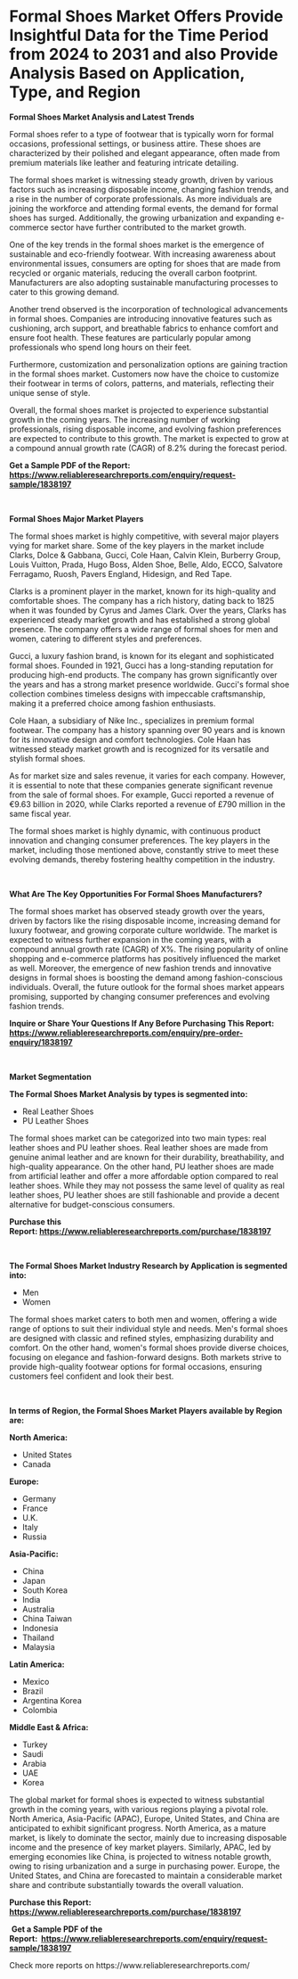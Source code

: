 <p><h1>Formal Shoes Market Offers Provide Insightful Data for the Time Period from 2024 to 2031 and also Provide Analysis Based on Application, Type, and Region</h1></p><p><strong>Formal Shoes Market Analysis and Latest Trends</strong></p>
<p><p>Formal shoes refer to a type of footwear that is typically worn for formal occasions, professional settings, or business attire. These shoes are characterized by their polished and elegant appearance, often made from premium materials like leather and featuring intricate detailing.</p><p>The formal shoes market is witnessing steady growth, driven by various factors such as increasing disposable income, changing fashion trends, and a rise in the number of corporate professionals. As more individuals are joining the workforce and attending formal events, the demand for formal shoes has surged. Additionally, the growing urbanization and expanding e-commerce sector have further contributed to the market growth.</p><p>One of the key trends in the formal shoes market is the emergence of sustainable and eco-friendly footwear. With increasing awareness about environmental issues, consumers are opting for shoes that are made from recycled or organic materials, reducing the overall carbon footprint. Manufacturers are also adopting sustainable manufacturing processes to cater to this growing demand.</p><p>Another trend observed is the incorporation of technological advancements in formal shoes. Companies are introducing innovative features such as cushioning, arch support, and breathable fabrics to enhance comfort and ensure foot health. These features are particularly popular among professionals who spend long hours on their feet.</p><p>Furthermore, customization and personalization options are gaining traction in the formal shoes market. Customers now have the choice to customize their footwear in terms of colors, patterns, and materials, reflecting their unique sense of style.</p><p>Overall, the formal shoes market is projected to experience substantial growth in the coming years. The increasing number of working professionals, rising disposable income, and evolving fashion preferences are expected to contribute to this growth. The market is expected to grow at a compound annual growth rate (CAGR) of 8.2% during the forecast period.</p></p>
<p><strong>Get a Sample PDF of the Report:&nbsp; <a href="https://www.reliableresearchreports.com/enquiry/request-sample/1838197">https://www.reliableresearchreports.com/enquiry/request-sample/1838197</a></strong></p>
<p>&nbsp;</p>
<p><strong>Formal Shoes Major Market Players</strong></p>
<p><p>The formal shoes market is highly competitive, with several major players vying for market share. Some of the key players in the market include Clarks, Dolce & Gabbana, Gucci, Cole Haan, Calvin Klein, Burberry Group, Louis Vuitton, Prada, Hugo Boss, Alden Shoe, Belle, Aldo, ECCO, Salvatore Ferragamo, Ruosh, Pavers England, Hidesign, and Red Tape. </p><p>Clarks is a prominent player in the market, known for its high-quality and comfortable shoes. The company has a rich history, dating back to 1825 when it was founded by Cyrus and James Clark. Over the years, Clarks has experienced steady market growth and has established a strong global presence. The company offers a wide range of formal shoes for men and women, catering to different styles and preferences.</p><p>Gucci, a luxury fashion brand, is known for its elegant and sophisticated formal shoes. Founded in 1921, Gucci has a long-standing reputation for producing high-end products. The company has grown significantly over the years and has a strong market presence worldwide. Gucci's formal shoe collection combines timeless designs with impeccable craftsmanship, making it a preferred choice among fashion enthusiasts.</p><p>Cole Haan, a subsidiary of Nike Inc., specializes in premium formal footwear. The company has a history spanning over 90 years and is known for its innovative design and comfort technologies. Cole Haan has witnessed steady market growth and is recognized for its versatile and stylish formal shoes.</p><p>As for market size and sales revenue, it varies for each company. However, it is essential to note that these companies generate significant revenue from the sale of formal shoes. For example, Gucci reported a revenue of €9.63 billion in 2020, while Clarks reported a revenue of £790 million in the same fiscal year.</p><p>The formal shoes market is highly dynamic, with continuous product innovation and changing consumer preferences. The key players in the market, including those mentioned above, constantly strive to meet these evolving demands, thereby fostering healthy competition in the industry.</p></p>
<p>&nbsp;</p>
<p><strong>What Are The Key Opportunities For Formal Shoes Manufacturers?</strong></p>
<p><p>The formal shoes market has observed steady growth over the years, driven by factors like the rising disposable income, increasing demand for luxury footwear, and growing corporate culture worldwide. The market is expected to witness further expansion in the coming years, with a compound annual growth rate (CAGR) of X%. The rising popularity of online shopping and e-commerce platforms has positively influenced the market as well. Moreover, the emergence of new fashion trends and innovative designs in formal shoes is boosting the demand among fashion-conscious individuals. Overall, the future outlook for the formal shoes market appears promising, supported by changing consumer preferences and evolving fashion trends.</p></p>
<p><strong>Inquire or Share Your Questions If Any Before Purchasing This Report: <a href="https://www.reliableresearchreports.com/enquiry/pre-order-enquiry/1838197">https://www.reliableresearchreports.com/enquiry/pre-order-enquiry/1838197</a></strong></p>
<p>&nbsp;</p>
<p><strong>Market Segmentation</strong></p>
<p><strong>The Formal Shoes Market Analysis by types is segmented into:</strong></p>
<p><ul><li>Real Leather Shoes</li><li>PU Leather Shoes</li></ul></p>
<p><p>The formal shoes market can be categorized into two main types: real leather shoes and PU leather shoes. Real leather shoes are made from genuine animal leather and are known for their durability, breathability, and high-quality appearance. On the other hand, PU leather shoes are made from artificial leather and offer a more affordable option compared to real leather shoes. While they may not possess the same level of quality as real leather shoes, PU leather shoes are still fashionable and provide a decent alternative for budget-conscious consumers.</p></p>
<p><strong>Purchase this Report:&nbsp;<a href="https://www.reliableresearchreports.com/purchase/1838197">https://www.reliableresearchreports.com/purchase/1838197</a></strong></p>
<p>&nbsp;</p>
<p><strong>The Formal Shoes Market Industry Research by Application is segmented into:</strong></p>
<p><ul><li>Men</li><li>Women</li></ul></p>
<p><p>The formal shoes market caters to both men and women, offering a wide range of options to suit their individual style and needs. Men's formal shoes are designed with classic and refined styles, emphasizing durability and comfort. On the other hand, women's formal shoes provide diverse choices, focusing on elegance and fashion-forward designs. Both markets strive to provide high-quality footwear options for formal occasions, ensuring customers feel confident and look their best.</p></p>
<p>&nbsp;</p>
<p><strong>In terms of Region, the Formal Shoes Market Players available by Region are:</strong></p>
<p>
    <p> <strong> North America: </strong>
        <ul>
            <li>United States</li>
            <li>Canada</li>
        </ul>
        </p> 
    <p> <strong> Europe: </strong>
        <ul>
            <li>Germany</li>
            <li>France</li>
            <li>U.K.</li>
            <li>Italy</li>
            <li>Russia</li>
        </ul>
        </p> 
    <p> <strong> Asia-Pacific: </strong>
        <ul>
            <li>China</li>
            <li>Japan</li>
            <li>South Korea</li>
            <li>India</li>
            <li>Australia</li>
            <li>China Taiwan</li>
            <li>Indonesia</li>
            <li>Thailand</li>
            <li>Malaysia</li>
        </ul>
        </p> 
    <p> <strong> Latin America: </strong>
        <ul>
            <li>Mexico</li>
            <li>Brazil</li>
            <li>Argentina Korea</li>
            <li>Colombia</li>
        </ul>
        </p> 
    <p> <strong> Middle East & Africa: </strong>
        <ul>
            <li>Turkey</li>
            <li>Saudi</li>
            <li>Arabia</li>
            <li>UAE</li>
            <li>Korea</li>
        </ul>
    </p>
    </p>
<p><p>The global market for formal shoes is expected to witness substantial growth in the coming years, with various regions playing a pivotal role. North America, Asia-Pacific (APAC), Europe, United States, and China are anticipated to exhibit significant progress. North America, as a mature market, is likely to dominate the sector, mainly due to increasing disposable income and the presence of key market players. Similarly, APAC, led by emerging economies like China, is projected to witness notable growth, owing to rising urbanization and a surge in purchasing power. Europe, the United States, and China are forecasted to maintain a considerable market share and contribute substantially towards the overall valuation.</p></p>
<p><strong>Purchase this Report: <a href="https://www.reliableresearchreports.com/purchase/1838197">https://www.reliableresearchreports.com/purchase/1838197</a></strong></p>
<p>&nbsp;<strong>Get a Sample PDF of the Report:&nbsp;&nbsp;<a href="https://www.reliableresearchreports.com/enquiry/request-sample/1838197">https://www.reliableresearchreports.com/enquiry/request-sample/1838197</a></strong></p>
<p><strong></strong></p>
<p>Check more reports on https://www.reliableresearchreports.com/</p>